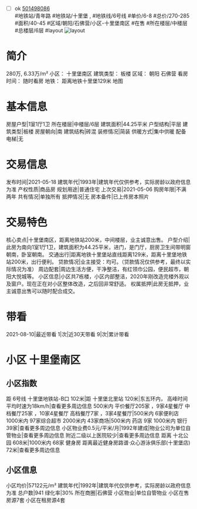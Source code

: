 - [ ] ok [501498086](https://bj.5i5j.com/ershoufang/501498086.html)  
 #地铁站/青年路 #地铁站/十里堡 ,  #地铁线/6号线
#单价/6-8 #总价/270-285 #面积/40-45   #区域/朝阳/石佛营/小区-十里堡南区 #在售 #所在楼层/中楼层 #总楼层/6层 #layout 
![layout](http://image2a.5i5j.com/bdir/layout/45e8061792b542ce9f84f3c6428c1f1f.jpg_P5.jpg) 
# 简介 
 280万,  6.33万/m² 
小区： 十里堡南区
建筑类型： 板楼
区域： 朝阳 石佛营
看房时间： 随时看房
地铁： 距离地铁十里堡129米 地图
# 基本信息 
 房屋户型|1室1厅1卫
所在楼层|中楼层/6层
建筑面积|44.25平米
户型结构|平层
建筑类型|板楼
房屋朝向|南
建筑结构|砖混
装修情况|简装
供暖方式|集中供暖
配备电梯|无
# 交易信息 
 发布时间|2021-05-18
建筑年代|1993年|建筑年代仅供参考，实际房龄以政府信息为准
产权性质|商品房
规划用途|普通住宅
上次交易|2021-05-06
购房年限|不满两年
共有情况|单独所有
抵押情况|无
房本备件|已上传房本照片
# 交易特色 
 核心卖点|十里堡南区，距离地铁站200米，中间楼层，业主诚意出售。
户型介绍|此房为南向1室1厅1卫，建筑面积为44.25平米，进门，是门厅，厨房卫生间带明窗朝南，卧室朝南。
交通出行|距离地铁十里堡站直线距离129米，距离十里堡地铁站200米，出行便利。
贷款情况|业主接受：均可。（贷款情况仅供参考，最终以实际情况为准）
周边配套|周边生活方便，干净整洁，有红领巾公园，便民超市，朝阳大悦城等。
小区信息|小区共7栋楼，小区内部整洁，2020年刚改造完楼外观以及窗户。现在正在对小区整体改造，之后回非常舒适。
权属抵押|此房无抵押，业主诚意出售可以随时配合成交。
# 带看 
 2021-08-10|最近带看	 1|次|近30天带看	 9|次|累计带看
# 小区 十里堡南区
## 小区指数 
 距 6号线 十里堡地铁站-B口 102米|距 十里堡北里站 120米|东五环内， 高峰时间平均时速为18km/h|查看更多周边信息
500米内 平价餐厅205家 ，9家4星餐厅
中档餐厅25家 ，10家4星餐厅
高档餐厅7家 ，3家4星餐厅|500米内 6家便利店
1000米内 97家综合超市
2000米内 43家商场|500米内 药店 9家
1000米内 银行 39家|查看更多周边信息
小区物业费0.5元/平米/月|1992年建成|物业公司为单位自管物业|查看更多周边信息
附近二级以上医院较少|查看更多周边信息
距离 十北公园 608米|1000米内 68家 健身房
距离最近健身房路谱·众心游泳俱乐部(十里堡店) 72米|查看更多周边信息
## 小区信息 
 小区均价|57122元/m²
建筑年代|1992年|建筑年代仅供参考，实际房龄以政府信息为准
总户数|941
绿化率|30%
所在商圈|石佛营
小区物业|单位自管物业
小区在售房源7套
小区在租房源4套
